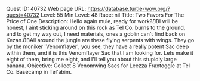 Quest ID: 40732
Web page URL: https://database.turtle-wow.org/?quest=40732
Level: 55
Min Level: 48
Race: nil
Title: Two Favors For The Price of One
Description: Hello again mule, ready for work?$B$BI will be honest, I aint sticking around on this rock as Tel Co. burns to the ground, and to get my way out, I need materials, ones a goblin can't find back on Kezan.$B$BAll around the jungle are these flying serpents with wings. They go by the moniker 'Venomflayer', you see, they have a really potent Sac deep within them, and it is this Venomflayer Sac that I am looking for. Lets make it eight of them, bring me eight, and I'll tell you about this stupidly large banana.
Objective: Collect 8 Venomwing Sacs for Leezza Fraxtoggle at Tel Co. Basecamp in Tel'abim.
